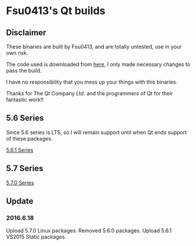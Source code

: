 # Fsu0413's Qt builds

## Disclaimer

These binaries are built by Fsu0413, and are totally untested, use in your own risk.

The code used is downloaded from [here](http://download.qt.io), I only made necessary changes to pass the build.

I have no responsibility that you mess up your things with this binaries.

Thanks for The Qt Company Ltd. and the programmers of Qt for their fantastic work!!

## 5.6 Series
Since 5.6 series is LTS, so I will remain support until when Qt ends support of these packages.

[5.6.1 Series](5.6.1-series.md)

## 5.7 Series
[5.7.0 Series](5.7.0-series.md)

## Update

### 2016.6.18
Upload 5.7.0 Linux packages.
Removed 5.6.0 packages.
Upload 5.6.1 VS2015 Static packages.
